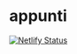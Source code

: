 # appunti

[![Netlify Status](https://api.netlify.com/api/v1/badges/9b227356-ddab-4501-9cf6-40d81e913ac9/deploy-status)](https://app.netlify.com/sites/friendly-note-a18d43/deploys)


